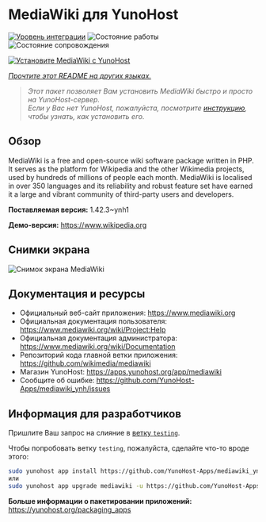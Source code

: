 <!--
Важно: этот README был автоматически сгенерирован <https://github.com/YunoHost/apps/tree/master/tools/readme_generator>
Он НЕ ДОЛЖЕН редактироваться вручную.
-->

# MediaWiki для YunoHost

[![Уровень интеграции](https://dash.yunohost.org/integration/mediawiki.svg)](https://ci-apps.yunohost.org/ci/apps/mediawiki/) ![Состояние работы](https://ci-apps.yunohost.org/ci/badges/mediawiki.status.svg) ![Состояние сопровождения](https://ci-apps.yunohost.org/ci/badges/mediawiki.maintain.svg)

[![Установите MediaWiki с YunoHost](https://install-app.yunohost.org/install-with-yunohost.svg)](https://install-app.yunohost.org/?app=mediawiki)

*[Прочтите этот README на других языках.](./ALL_README.md)*

> *Этот пакет позволяет Вам установить MediaWiki быстро и просто на YunoHost-сервер.*  
> *Если у Вас нет YunoHost, пожалуйста, посмотрите [инструкцию](https://yunohost.org/install), чтобы узнать, как установить его.*

## Обзор

MediaWiki is a free and open-source wiki software package written in PHP. It serves as the platform for Wikipedia and the other Wikimedia projects, used by hundreds of millions of people each month. MediaWiki is localised in over 350 languages and its reliability and robust feature set have earned it a large and vibrant community of third-party users and developers.


**Поставляемая версия:** 1.42.3~ynh1

**Демо-версия:** <https://www.wikipedia.org>

## Снимки экрана

![Снимок экрана MediaWiki](./doc/screenshots/screenshot.png)

## Документация и ресурсы

- Официальный веб-сайт приложения: <https://www.mediawiki.org>
- Официальная документация пользователя: <https://www.mediawiki.org/wiki/Project:Help>
- Официальная документация администратора: <https://www.mediawiki.org/wiki/Documentation>
- Репозиторий кода главной ветки приложения: <https://github.com/wikimedia/mediawiki>
- Магазин YunoHost: <https://apps.yunohost.org/app/mediawiki>
- Сообщите об ошибке: <https://github.com/YunoHost-Apps/mediawiki_ynh/issues>

## Информация для разработчиков

Пришлите Ваш запрос на слияние в [ветку `testing`](https://github.com/YunoHost-Apps/mediawiki_ynh/tree/testing).

Чтобы попробовать ветку `testing`, пожалуйста, сделайте что-то вроде этого:

```bash
sudo yunohost app install https://github.com/YunoHost-Apps/mediawiki_ynh/tree/testing --debug
или
sudo yunohost app upgrade mediawiki -u https://github.com/YunoHost-Apps/mediawiki_ynh/tree/testing --debug
```

**Больше информации о пакетировании приложений:** <https://yunohost.org/packaging_apps>
